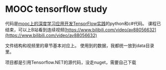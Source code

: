 # MOOC tensorflow study

代码是[mooc上的深度学习应用开发TensorFlow实践](https://mooc.study.163.com/course/2001396000)的python和c#代码。
课程已结束，可以上B站看到连续视频[https://www.bilibili.com/video/av88056632](https://www.bilibili.com/video/av88056632)

文件结构和视频里的章节基本对应上。
使用到的数据，我都统一放到data目录里。

项目都是引用Tensorflow.NET的源代码，没走nuget，需要自己下载